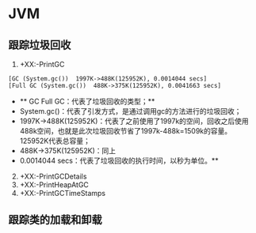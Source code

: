 # JVM

## 跟踪垃圾回收

1. +XX:-PrintGC

```
[GC (System.gc())  1997K->488K(125952K), 0.0014044 secs]
[Full GC (System.gc())  488K->375K(125952K), 0.0041663 secs]
```
- ** GC Full GC：代表了垃圾回收的类型；**
-  System.gc()：代表了引发方式，是通过调用gc的方法进行的垃圾回收；
-  1997K->488K(125952K)：代表了之前使用了1997k的空间，回收之后使用488k空间，也就是此次垃圾回收节省了1997k-488k=1509k的容量。125952K代表总容量；
- 488K->375K(125952K)：同上
- 0.0014044 secs：代表了垃圾回收的执行时间，以秒为单位。**
2. +XX:-PrintGCDetails
3. +XX:-PrintHeapAtGC
4. +XX:-PrintGCTimeStamps


## 跟踪类的加载和卸载

